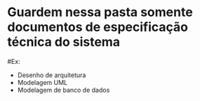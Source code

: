 # Guardem nessa pasta somente documentos de especificação técnica do sistema 
#Ex: 
 - Desenho de arquitetura
 - Modelagem UML
 - Modelagem de banco de dados

